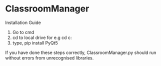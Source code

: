 # ClassroomManager
Installation Guide
1. Go to cmd
2. cd to local drive for e.g cd c:
3. type, pip install PyQt5

If you have done these steps correctly, ClassroomManager.py should run without errors from unrecognised libraries.
